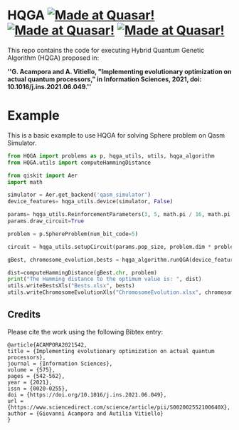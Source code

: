 # HQGA [![Made at Quasar!](https://img.shields.io/badge/Unina-%20QuasarLab-blue)](http://quasar.unina.it) [![Made at Quasar!](https://img.shields.io/badge/Documentation-%20Readthedocs-brightgreen)](https://hqga.readthedocs.io/en/latest/index.html) [![Made at Quasar!](https://img.shields.io/badge/Related-%20Paper-orange)](https://www.sciencedirect.com/science/article/abs/pii/S002002552100640X)

This repo contains the code for executing Hybrid Quantum Genetic Algorithm (HQGA) proposed in:

**''G. Acampora and A. Vitiello, "Implementing evolutionary optimization on actual quantum processors,"
    in Information Sciences, 2021, doi: 10.1016/j.ins.2021.06.049.''**


# Example
This is a basic example to use HQGA for solving Sphere problem on Qasm Simulator.

```python
from HQGA import problems as p, hqga_utils, utils, hqga_algorithm
from HQGA.utils import computeHammingDistance

from qiskit import Aer
import math

simulator = Aer.get_backend('qasm_simulator')
device_features= hqga_utils.device(simulator, False)

params= hqga_utils.ReinforcementParameters(3, 5, math.pi / 16, math.pi / 16, 0.3)
params.draw_circuit=True

problem = p.SphereProblem(num_bit_code=5)

circuit = hqga_utils.setupCircuit(params.pop_size, problem.dim * problem.num_bit_code)

gBest, chromosome_evolution,bests = hqga_algorithm.runQGA(device_features, circuit, params,problem)

dist=computeHammingDistance(gBest.chr, problem)
print("The Hamming distance to the optimum value is: ", dist)
utils.writeBestsXls("Bests.xlsx", bests)
utils.writeChromosomeEvolutionXls("ChromosomeEvolution.xlsx", chromosome_evolution)
```


## Credits

Please cite the work using the following Bibtex entry:

```text
@article{ACAMPORA2021542,
title = {Implementing evolutionary optimization on actual quantum processors},
journal = {Information Sciences},
volume = {575},
pages = {542-562},
year = {2021},
issn = {0020-0255},
doi = {https://doi.org/10.1016/j.ins.2021.06.049},
url = {https://www.sciencedirect.com/science/article/pii/S002002552100640X},
author = {Giovanni Acampora and Autilia Vitiello}
}

```
